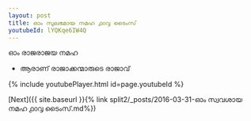 ```yaml
---
layout: post
title: ഓം സുലഭമായ നമഹ ൧൦൮ ടൈംസ്
youtubeId: lYQKqe6IW4Q
---
```

 
 
 ഓം രാജരാജയ നമഹ 
 
 -  ആരാണ് രാജാക്കന്മാരുടെ രാജാവ് 
 
  
 
  
 
 
 
 
 
 


{% include youtubePlayer.html id=page.youtubeId %}
 
[Next]({{ site.baseurl }}{% link  split2/_posts/2016-03-31-ഓം സ്വവശായ നമഹ ൧൦൮ ടൈംസ്.md%})
 
